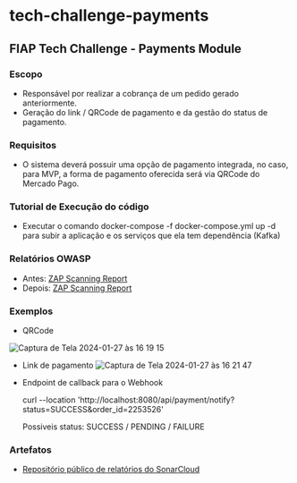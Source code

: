 # tech-challenge-payments
## FIAP Tech Challenge - Payments Module


### Escopo

- Responsável por realizar a cobrança de um pedido gerado anteriormente.
- Geração do link / QRCode de pagamento e da gestão do status de pagamento.

### Requisitos

- O sistema deverá possuir uma opção de pagamento integrada, no caso, para MVP, a forma de pagamento oferecida será via QRCode do Mercado Pago.

### Tutorial de Execução do código

- Executar o comando docker-compose -f docker-compose.yml up -d para subir a aplicação e os serviços que ela tem dependência (Kafka)

### Relatórios OWASP

- Antes: [ZAP Scanning Report](https://github.com/juliapcosta97/tech-challenge-payments/blob/main/owasp/2024-03-16-ZAP-Report-.html)
- Depois: [ZAP Scanning Report](https://github.com/juliapcosta97/tech-challenge-payments/blob/main/owasp/2024-03-16-ZAP-Report-.html)

### Exemplos

- QRCode

![Captura de Tela 2024-01-27 às 16 19 15](https://github.com/juliapcosta97/tech-challenge-payments/assets/15149920/13ba5400-d68f-4a91-8dfc-930156f2591e)

- Link de pagamento
![Captura de Tela 2024-01-27 às 16 21 47](https://github.com/juliapcosta97/tech-challenge-payments/assets/15149920/9666e014-a507-41ee-aa39-a7205cfae2bb)

- Endpoint de callback para o Webhook

  curl --location 'http://localhost:8080/api/payment/notify?status=SUCCESS&order_id=2253526'

  Possiveis status: SUCCESS / PENDING / FAILURE


### Artefatos
- [Repositório público de relatórios do SonarCloud](https://sonarcloud.io/project/overview?id=juliapcosta97_tech-challenge-payments)



